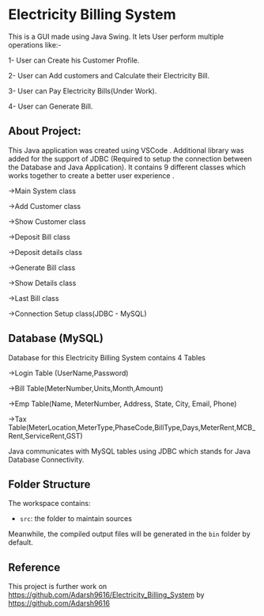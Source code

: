# Electricity Billing System
This is a GUI made using Java Swing.
It lets User perform multiple operations like:-


1- User can Create his Customer Profile.

2- User can Add customers and Calculate their Electricity Bill.

3- User can Pay Electricity Bills(Under Work).

4- User can Generate Bill.

## About Project:
This Java application was created using VSCode .
Additional library was added for the support of JDBC (Required to setup the connection between the Database and Java Application).
It contains 9 different classes which works together to create a better user experience .

->Main System class

->Add Customer class

->Show Customer class

->Deposit Bill class

->Deposit details class

->Generate Bill class

->Show Details class

->Last Bill class

->Connection Setup class(JDBC - MySQL)

## Database (MySQL)
Database for this Electricity Billing System contains 4 Tables


->Login Table (UserName,Password)

->Bill Table(MeterNumber,Units,Month,Amount)

->Emp Table(Name, MeterNumber, Address, State, City, Email, Phone)

->Tax Table(MeterLocation,MeterType,PhaseCode,BillType,Days,MeterRent,MCB_Rent,ServiceRent,GST)


Java communicates with MySQL tables using JDBC which stands for Java Database Connectivity.

## Folder Structure

The workspace contains:

- `src`: the folder to maintain sources

Meanwhile, the compiled output files will be generated in the `bin` folder by default.

## Reference

This project is further work on https://github.com/Adarsh9616/Electricity_Billing_System by https://github.com/Adarsh9616

